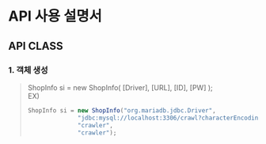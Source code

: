# API 사용 설명서 ##
## API CLASS ##
 ### 1. 객체 생성 ###
 > ShopInfo si = new ShopInfo( [Driver], [URL], [ID], [PW] );<br>
 > EX)
 > ```java
 > ShopInfo si = new ShopInfo("org.mariadb.jdbc.Driver",
 >               "jdbc:mysql://localhost:3306/crawl?characterEncoding=UTF-8", 
 >               "crawler", 
 >               "crawler");
 >```

